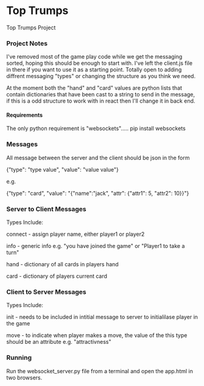 # Top Trumps
Top Trumps Project

### Project Notes

I've removed most of the game play code while we get the messaging sorted, hoping this should be enough to start with.
I've left the client.js file in there if you want to use it as a starting point. Totally open to adding diffrent messaging "types" or changing the structure
as you think we need.

At the moment both the "hand" and "card" values are python lists that contain dictionaries that have been cast to a string to send in the message, if this is a odd
structure to work with in react then I'll change it in back end. 

#### Requirements

The only python requirement is "websockets"..... pip install websockets 

### Messages

All message between the server and the client should be json in the form

{"type": "type value", "value": "value value"}

e.g.

{"type": "card", "value": "{"name":"jack", "attr": {"attr1": 5, "attr2": 10}}"}

### Server to Client Messages

Types Include:

connect - assign player name, either player1 or player2

info - generic info e.g. "you have joined the game" or "Player1 to take a turn"

hand - dictionary of all cards in players hand

card - dictionary of players current card
  
### Client to Server Messages

Types Include:

init - needs to be included in intitial message to server to initialilase player in the game

move - to indicate when player makes a move, the value of the this type should be an attribute e.g. "attractivness"

### Running

Run the websocket_server.py file from a terminal and open the app.html in two browsers.
